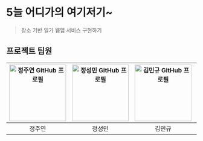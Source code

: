 # 5늘 어디가의 여기저기~

> 장소 기반 일기 웹앱 서비스 구현하기

## 프로젝트 팀원
| <img width="150" src="https://avatars.githubusercontent.com/u/87236099?v=4" alt="정주연 GitHub 프로필"> | <img width="150" src="https://github.com/user-attachments/assets/fd0869f3-596d-4cfb-828e-0289bccbd7b4" alt="정성민 GitHub 프로필"> | <img width="150" src="https://github.com/user-attachments/assets/5cffc33c-d2ad-4bf4-937b-b04255a0283c" alt="김민규 GitHub 프로필"> | <img width="150" src="https://github.com/user-attachments/assets/64fc2c21-3b05-4d51-ba05-6b84a0e1a985" alt="이성우 GitHub 프로필"> |
|:---:|:---:|:---:|:---:|
| 정주연 | 정성민 | 김민규 | 이성우 |